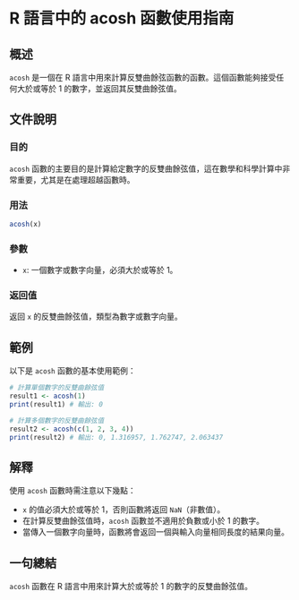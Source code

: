<!--
Meta Description: # R 語言中的 acosh 函數使用指南 ## 概述 `acosh` 是一個在 R 語言中用來計算反雙曲餘弦函數的函數。這個函數能夠接受任何大於或等於 1 的數字，並返回其反雙曲餘弦值。 ## 文件說明 ### 目的 `acosh` 函數的主要目的是計算給定數字的反雙曲餘弦值，這在數學和科學計算中...
Meta Keywords: acosh, 的數字, result1, print, result2
-->

# R 語言中的 acosh 函數使用指南

## 概述
`acosh` 是一個在 R 語言中用來計算反雙曲餘弦函數的函數。這個函數能夠接受任何大於或等於 1 的數字，並返回其反雙曲餘弦值。

## 文件說明
### 目的
`acosh` 函數的主要目的是計算給定數字的反雙曲餘弦值，這在數學和科學計算中非常重要，尤其是在處理超越函數時。

### 用法
```R
acosh(x)
```

### 參數
- `x`: 一個數字或數字向量，必須大於或等於 1。

### 返回值
返回 `x` 的反雙曲餘弦值，類型為數字或數字向量。

## 範例
以下是 `acosh` 函數的基本使用範例：

```R
# 計算單個數字的反雙曲餘弦值
result1 <- acosh(1)
print(result1) # 輸出: 0

# 計算多個數字的反雙曲餘弦值
result2 <- acosh(c(1, 2, 3, 4))
print(result2) # 輸出: 0, 1.316957, 1.762747, 2.063437
```

## 解釋
使用 `acosh` 函數時需注意以下幾點：
- `x` 的值必須大於或等於 1，否則函數將返回 `NaN`（非數值）。
- 在計算反雙曲餘弦值時，`acosh` 函數並不適用於負數或小於 1 的數字。
- 當傳入一個數字向量時，函數將會返回一個與輸入向量相同長度的結果向量。

## 一句總結
`acosh` 函數在 R 語言中用來計算大於或等於 1 的數字的反雙曲餘弦值。